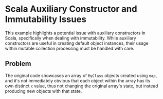 # Scala Auxiliary Constructor and Immutability Issues
This example highlights a potential issue with auxiliary constructors in Scala, specifically when dealing with immutability. While auxiliary constructors are useful in creating default object instances, their usage within mutable collection processing must be handled with care.

## Problem
The original code showcases an array of `MyClass` objects created using `map`, and it's not immediately obvious that each object within the array has its own distinct `x` value, thus not changing the original array's state, but instead producing new objects with that state.